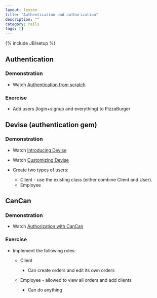 ```yaml
---
layout: lesson
title: "Authentication and authorization"
description: ""
category: rails
tags: []
---
```

{% include JB/setup %}

Authentication
--------------

### Demonstration

-   Watch [Authentication from
    scratch](http://railscasts.com/episodes/250-authentication-from-scratch-revised)

### Exercise

-   Add users (login+signup and everything) to PizzaBurger

Devise (authentication gem)
---------------------------

### Demonstration

-   Watch [Introducing
    Devise](http://railscasts.com/episodes/209-introducing-devise)
-   Watch [Customizing
    Devise](http://railscasts.com/episodes/210-customizing-devise)

-   Create two types of users:

    -   Client - use the existing class (either combine Client and
        User).
    -   Employee

CanCan
------

### Demonstration

-   Watch [Authorization with
    CanCan](http://railscasts.com/episodes/192-authorization-with-cancan)

### Exercise

-   Implement the following roles:

    -   Client

        -   Can create orders and edit its own orders

    -   Employee - allowed to view all orders and add clients

        -   Can do anything